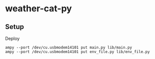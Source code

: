 # weather-cat-py

## Setup

Deploy
```
ampy --port /dev/cu.usbmodem14101 put main.py lib/main.py
ampy --port /dev/cu.usbmodem14101 put env_file.py lib/env_file.py
```
